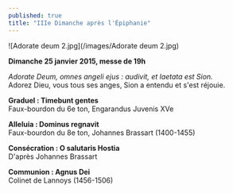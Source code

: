 ```yaml
---
published: true
title: "IIIe Dimanche après l'Épiphanie"
---
```


![Adorate deum 2.jpg](/images/Adorate deum 2.jpg)

**Dimanche  25 janvier 2015, messe de 19h**  

*Adorate Deum, omnes angeli ejus : audivit, et laetata est Sion.*  
Adorez Dieu, vous tous ses anges, Sion a entendu et s'est réjouie.  

**Graduel : Timebunt gentes**  
Faux-bourdon du 6e ton, Engarandus Juvenis XVe

**Alleluia : Dominus regnavit**  
Faux-bourdon du 8e ton, Johannes Brassart (1400-1455)

**Consécration : O salutaris Hostia**  
D'après Johannes Brassart

**Communion : Agnus Dei**  
Colinet de Lannoys (1456-1506)
